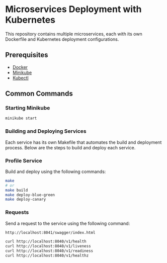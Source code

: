 # Microservices Deployment with Kubernetes

This repository contains multiple microservices, each with its own Dockerfile and Kubernetes deployment configurations. 

## Prerequisites

- [Docker](https://www.docker.com/)
- [Minikube](https://minikube.sigs.k8s.io/docs/start/)
- [Kubectl](https://kubernetes.io/docs/tasks/tools/install-kubectl/)

## Common Commands

### Starting Minikube

```sh
minikube start
```

### Building and Deploying Services
Each service has its own Makefile that automates the build and deployment process. Below are the steps to build and deploy each service.

### Profile Service

Build and deploy using the following commands:

```sh
make
# or 
make build
make deploy-blue-green
make deploy-canary
```

### Requests

Send a request to the service using the following command:
    
```sh
http://localhost:8041/swagger/index.html

curl http://localhost:8040/v1/health
curl http://localhost:8040/v1/liveness
curl http://localhost:8040/v1/readiness
curl http://localhost:8040/v1/healthz
```